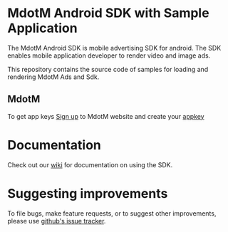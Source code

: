 MdotM Android SDK with Sample Application
=============================
The MdotM Android SDK is mobile advertising SDK for android. The SDK enables mobile application developer to render video and image ads.

This repository contains the source code of samples for loading and rendering MdotM Ads and Sdk.

MdotM
-----
To get app keys [Sign up](http://platform.mdotm.com/page/register/publisher) to MdotM website and create your [appkey](http://platform.mdotm.com/account/sites)


Documentation
==============
Check out our [wiki](http://docs.mdotm.com/index.php/MdotM_Android_SDK) for documentation on using the SDK.

Suggesting improvements
=======================
To file bugs, make feature requests, or to suggest other improvements, please use [github's issue tracker](https://github.com/MdotMAds/Android-SDK/issues).
